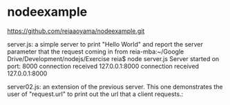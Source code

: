 # nodeexample
https://github.com/reiaaoyama/nodeexample.git

server.js: a simple server to print "Hello World" and report the 
server parameter that the request coming in from
	reia-mba:~/Google Drive/Development/nodejs/Exercise reia$ node server.js
	Server started on port: 8000
	connection received 127.0.0.1:8000
	connection received 127.0.0.1:8000

server02.js: an extension of the previous server. This one 
	demonstrates the user of "request.url" to print out the
  url that a client requests.:
	
